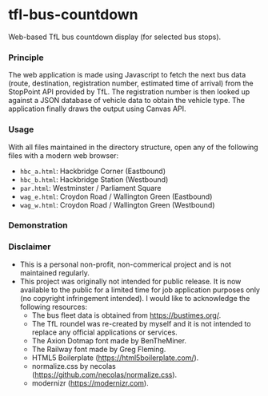 # tfl-bus-countdown
Web-based TfL bus countdown display (for selected bus stops).

### Principle
The web application is made using Javascript to fetch the next bus data (route, destination, registration number, estimated time of arrival) from the StopPoint API provided by TfL. The registration number is then looked up against a JSON database of vehicle data to obtain the vehicle type. The application finally draws the output using Canvas API.

### Usage
With all files maintained in the directory structure, open any of the following files with a modern web browser:
- `hbc_a.html`: Hackbridge Corner (Eastbound)
- `hbc_b.html`: Hackbridge Station (Westbound)
- `par.html`: Westminster / Parliament Square
- `wag_e.html`: Croydon Road / Wallington Green (Eastbound)
- `wag_w.html`: Croydon Road / Wallington Green (Westbound)

### Demonstration

### Disclaimer
- This is a personal non-profit, non-commerical project and is not maintained regularly.
- This project was originally not intended for public release. It is now available to the public for a limited time for job application purposes only (no copyright infringement intended). I would like to acknowledge the following resources:
  - The bus fleet data is obtained from https://bustimes.org/.
  - The TfL roundel was re-created by myself and it is not intended to replace any official applications or services.
  - The Axion Dotmap font made by BenTheMiner.
  - The Railway font made by Greg Fleming.
  - HTML5 Boilerplate (https://html5boilerplate.com/).
  - normalize.css by necolas (https://github.com/necolas/normalize.css).
  - modernizr (https://modernizr.com).
